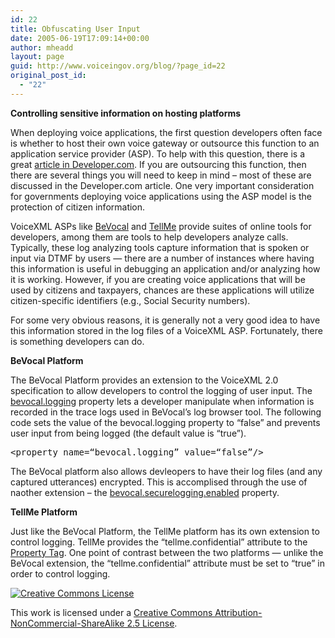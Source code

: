 ```yaml
---
id: 22
title: Obfuscating User Input
date: 2005-06-19T17:09:14+00:00
author: mheadd
layout: page
guid: http://www.voiceingov.org/blog/?page_id=22
original_post_id:
  - "22"
---
```

**Controlling sensitive information on hosting platforms**

When deploying voice applications, the first question developers often face is whether to host their own voice gateway or outsource this function to an application service provider (ASP). To help with this question, there is a great [article in Developer.com](http://www.developer.com/voice/article.php/1569431). If you are outsourcing this function, then there are several things you will need to keep in mind &#8211; most of these are discussed in the Developer.com article. One very important consideration for governments deploying voice applications using the ASP model is the protection of citizen information.

VoiceXML ASPs like [BeVocal](http://cafe.bevocal.com/docs/tools/logbrowser.html#192640) and [TellMe](http://studio.tellme.com/help/debuglegend.html) provide suites of online tools for developers, among them are tools to help developers analyze calls. Typically, these log analyzing tools capture information that is spoken or input via DTMF by users &#8212; there are a number of instances where having this information is useful in debugging an application and/or analyzing how it is working. However, if you are creating voice applications that will be used by citizens and taxpayers, chances are these applications will utilize citizen-specific identifiers (e.g., Social Security numbers).

For some very obvious reasons, it is generally not a very good idea to have this information stored in the log files of a VoiceXML ASP. Fortunately, there is something developers can do.

**BeVocal Platform**

The BeVocal Platform provides an extension to the VoiceXML 2.0 specification to allow developers to control the logging of user input. The [bevocal.logging](http://cafe.bevocal.com/docs/vxml/index.html?content=properties.html#285537) property lets a developer manipulate when information is recorded in the trace logs used in BeVocal&#8217;s log browser tool. The following code sets the value of the bevocal.logging property to &ldquo;false&rdquo; and prevents user input from being logged (the default value is &ldquo;true&rdquo;).

<pre>&lt;property name=&ldquo;bevocal.logging&rdquo; value=&ldquo;false&rdquo;/&gt;
</pre>

The BeVocal platform also allows devleopers to have their log files (and any captured utterances) encrypted. This is accomplised through the use of naother extension &#8211; the [bevocal.securelogging.enabled](http://cafe.bevocal.com/docs/vxml/properties.html#312498) property.

**TellMe Platform**

Just like the BeVocal Platform, the TellMe platform has its own extension to control logging. TellMe provides the &ldquo;tellme.confidential&rdquo; attribute to the [Property Tag](http://studio.tellme.com/vxml2/ref/elements/property.html). One point of contrast between the two platforms &#8212; unlike the BeVocal extension, the &ldquo;tellme.confidential&rdquo; attribute must be set to &ldquo;true&rdquo; in order to control logging.

<!-- Creative Commons License -->

<a rel="license" href="http://creativecommons.org/licenses/by-nc-sa/2.5/"><img alt="Creative Commons License" border="0" src="http://creativecommons.org/images/public/somerights20.gif" /></a>
  
This work is licensed under a <a rel="license" href="http://creativecommons.org/licenses/by-nc-sa/2.5/">Creative Commons Attribution-NonCommercial-ShareAlike 2.5 License</a>.

<!-- /Creative Commons License -->